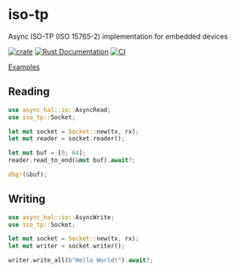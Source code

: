 # iso-tp
Async ISO-TP (ISO 15765-2) implementation for embedded devices

[![crate](https://img.shields.io/crates/v/iso-tp.svg)](https://crates.io/crates/iso-tp)
[![Rust Documentation](https://img.shields.io/badge/api-rustdoc-blue.svg)](https://docs.rs/iso-tp)
[![CI](https://github.com/matthunz/iso-tp/actions/workflows/rust.yml/badge.svg)](https://github.com/matthunz/iso-tp/actions/workflows/rust.yml)


[Examples](https://github.com/matthunz/iso-tp/tree/main/examples)

## Reading
```rust
use async_hal::io::AsyncRead;
use iso_tp::Socket;

let mut socket = Socket::new(tx, rx);
let mut reader = socket.reader();

let mut buf = [0; 64];
reader.read_to_end(&mut buf).await?;

dbg!(&buf);
```

## Writing
```rust
use async_hal::io::AsyncWrite;
use iso_tp::Socket;

let mut socket = Socket::new(tx, rx);
let mut writer = socket.writer();

writer.write_all(b"Hello World!").await?;
```
